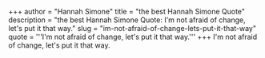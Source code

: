+++
author = "Hannah Simone"
title = "the best Hannah Simone Quote"
description = "the best Hannah Simone Quote: I'm not afraid of change, let's put it that way."
slug = "im-not-afraid-of-change-lets-put-it-that-way"
quote = '''I'm not afraid of change, let's put it that way.'''
+++
I'm not afraid of change, let's put it that way.
